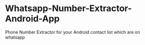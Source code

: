 Whatsapp-Number-Extractor-Android-App
=====================================

Phone Number Extractor for your Android contact list which are on whatsapp
